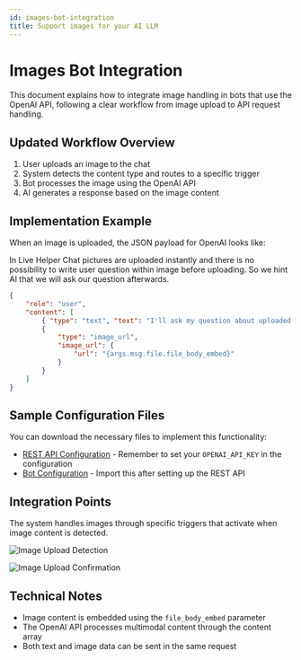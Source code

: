 ```yaml
---
id: images-bot-integration
title: Support images for your AI LLM
---
```


# Images Bot Integration

This document explains how to integrate image handling in bots that use the OpenAI API, following a clear workflow from image upload to API request handling.

## Updated Workflow Overview

1. User uploads an image to the chat
2. System detects the content type and routes to a specific trigger
3. Bot processes the image using the OpenAI API
4. AI generates a response based on the image content

## Implementation Example

When an image is uploaded, the JSON payload for OpenAI looks like:

In Live Helper Chat pictures are uploaded instantly and there is no possibility to write user question within image before uploading. So we hint AI that we will ask our question afterwards.

```json
{
    "role": "user",
    "content": [
        { "type": "text", "text": "I'll ask my question about uploaded picture in the next message" },
        {
            "type": "image_url",
            "image_url": {
                "url": "{args.msg.file.file_body_embed}"
            }
        }
    ]
}
```

## Sample Configuration Files

You can download the necessary files to implement this functionality:

* [REST API Configuration](/img/bot/images-bot/rest-api.json) - Remember to set your `OPENAI_API_KEY` in the configuration
* [Bot Configuration](/img/bot/images-bot/bot.json) - Import this after setting up the REST API

## Integration Points

The system handles images through specific triggers that activate when image content is detected.

![Image Upload Detection](/img/bot/bots/router-unknown.jpg)

![Image Upload Confirmation](/img/bot/bots/image-was-uploaded.jpg)

## Technical Notes

* Image content is embedded using the `file_body_embed` parameter
* The OpenAI API processes multimodal content through the content array
* Both text and image data can be sent in the same request